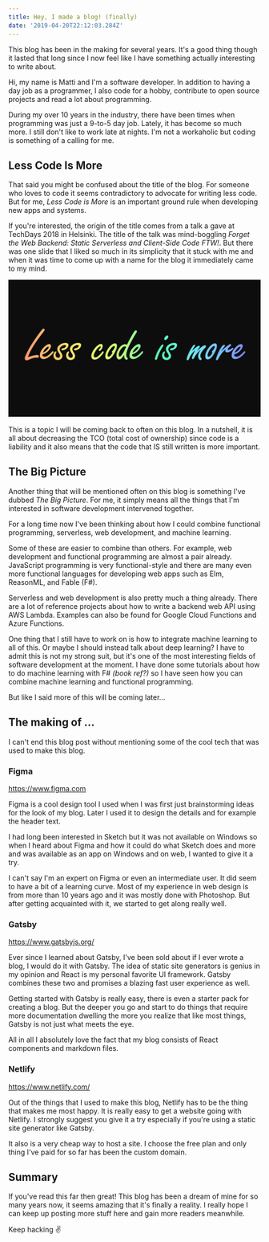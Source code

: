 ```yaml
---
title: Hey, I made a blog! (finally)
date: '2019-04-20T22:12:03.284Z'
---
```


This blog has been in the making for several years. It's a good thing though it lasted that long since I now feel like I have something actually interesting to write about.

Hi, my name is Matti and I'm a software developer. In addition to having a day job as a programmer, I also code for a hobby, contribute to open source projects and read a lot about programming.

During my over 10 years in the industry, there have been times when programming was just a 9-to-5 day job. Lately, it has become so much more. I still don't like to work late at nights. I'm not a workaholic but coding is something of a calling for me.

## Less Code Is More

That said you might be confused about the title of the blog. For someone who loves to code it seems contradictory to advocate for writing less code. But for me, _Less Code is More_ is an important ground rule when developing new apps and systems.

If you're interested, the origin of the title comes from a talk a gave at TechDays 2018 in Helsinki. The title of the talk was mind-boggling _Forget the Web Backend: Static Serverless and Client-Side Code FTW!_. But there was one slide that I liked so much in its simplicity that it stuck with me and when it was time to come up with a name for the blog it immediately came to my mind.

![Less Code Is More](./less_code_is_more_orig.png)

This is a topic I will be coming back to often on this blog. In a nutshell, it is all about decreasing the TCO (total cost of ownership) since code is a liability and it also means that the code that IS still written is more important.

## The Big Picture

Another thing that will be mentioned often on this blog is something I've dubbed _The Big Picture_. For me, it simply means all the things that I'm interested in software development intervened together.

For a long time now I've been thinking about how I could combine functional programming, serverless, web development, and machine learning.

Some of these are easier to combine than others. For example, web development and functional programming are almost a pair already. JavaScript programming is very functional-style and there are many even more functional languages for developing web apps such as Elm, ReasonML, and Fable (F#).

Serverless and web development is also pretty much a thing already. There are a lot of reference projects about how to write a backend web API using AWS Lambda. Examples can also be found for Google Cloud Functions and Azure Functions.

One thing that I still have to work on is how to integrate machine learning to all of this. Or maybe I should instead talk about deep learning? I have to admit this is not my strong suit, but it's one of the most interesting fields of software development at the moment. I have done some tutorials about how to do machine learning with F# _(book ref?)_ so I have seen how you can combine machine learning and functional programming.

But like I said more of this will be coming later...

## The making of ...

I can't end this blog post without mentioning some of the cool tech that was used to make this blog.

### Figma

https://www.figma.com

Figma is a cool design tool I used when I was first just brainstorming ideas for the look of my blog. Later I used it to design the details and for example the header text.

I had long been interested in Sketch but it was not available on Windows so when I heard about Figma and how it could do what Sketch does and more and was available as an app on Windows and on web, I wanted to give it a try.

I can't say I'm an expert on Figma or even an intermediate user. It did seem to have a bit of a learning curve. Most of my experience in web design is from more than 10 years ago and it was mostly done with Photoshop. But after getting acquainted with it, we started to get along really well.

### Gatsby

https://www.gatsbyjs.org/

Ever since I learned about Gatsby, I've been sold about if I ever wrote a blog, I would do it with Gatsby. The idea of static site generators is genius in my opinion and React is my personal favorite UI framework. Gatsby combines these two and promises a blazing fast user experience as well.

Getting started with Gatsby is really easy, there is even a starter pack for creating a blog. But the deeper you go and start to do things that require more documentation dwelling the more you realize that like most things, Gatsby is not just what meets the eye.

All in all I absolutely love the fact that my blog consists of React components and markdown files.

### Netlify

https://www.netlify.com/

Out of the things that I used to make this blog, Netlify has to be the thing that makes me most happy. It is really easy to get a website going with Netlify. I strongly suggest you give it a try especially if you're using a static site generator like Gatsby.

It also is a very cheap way to host a site. I choose the free plan and only thing I've paid for so far has been the custom domain.

## Summary

If you've read this far then great! This blog has been a dream of mine for so many years now, it seems amazing that it's finally a reality. I really hope I can keep up posting more stuff here and gain more readers meanwhile.

Keep hacking ✌

